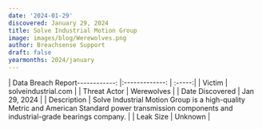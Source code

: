 ```yaml
---
date: '2024-01-29'
discovered: January 29, 2024
title: Solve Industrial Motion Group
image: images/blog/Werewolves.png
author: Breachsense Support
draft: false
yearmonths: 2024/january
---
```


| Data Breach Report------------:     |:-------------:    | :-----:|
| Victim      | solveindustrial.com      | 
| Threat Actor      | Werewolves      | 
| Date Discovered      | Jan 29, 2024      | 
| Description      | Solve Industrial Motion Group is a high-quality Metric and American Standard power transmission components and industrial-grade bearings company.     | 
| Leak Size      | Unknown      | 

